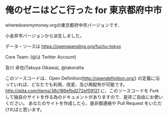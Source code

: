 # 俺のゼニはどこ行った for 東京都府中市

wheredoesmymoney.orgの東京都府中市バージョンです．

小金井市バージョンから派生しました。

データ・ソースは https://openspending.org/fuchu-tokyo

Core Team: (@は Twitter Account)

及川 卓也(Takuya Oikawa), @takoratta

このソースコードは、Open Definition(http://opendefinition.org/) の定義に沿っていれば、どなたでも利用、改変、及び再配布が可能です。
http://qiita.com/items/38c186efbd272ef59121
に、このソースコードを Fork して独自のサイトを作る為のドキュメントがありますので、是非ご自由にお使いください。
あなたのサイトを作成したら、是非御連絡や Pull Request をいただければと思います。
